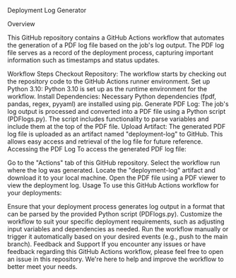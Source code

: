 Deployment Log Generator

Overview

This GitHub repository contains a GitHub Actions workflow that automates the generation of a PDF log file based on the job's log output. The PDF log file serves as a record of the deployment process, capturing important information such as timestamps and status updates.

Workflow Steps
Checkout Repository: The workflow starts by checking out the repository code to the GitHub Actions runner environment.
Set up Python 3.10: Python 3.10 is set up as the runtime environment for the workflow.
Install Dependencies: Necessary Python dependencies (fpdf, pandas, regex, pyyaml) are installed using pip.
Generate PDF Log: The job's log output is processed and converted into a PDF file using a Python script (PDFlogs.py). The script includes functionality to parse variables and include them at the top of the PDF file.
Upload Artifact: The generated PDF log file is uploaded as an artifact named "deployment-log" to GitHub. This allows easy access and retrieval of the log file for future reference.
Accessing the PDF Log
To access the generated PDF log file:

Go to the "Actions" tab of this GitHub repository.
Select the workflow run where the log was generated.
Locate the "deployment-log" artifact and download it to your local machine.
Open the PDF file using a PDF viewer to view the deployment log.
Usage
To use this GitHub Actions workflow for your deployments:

Ensure that your deployment process generates log output in a format that can be parsed by the provided Python script (PDFlogs.py).
Customize the workflow to suit your specific deployment requirements, such as adjusting input variables and dependencies as needed.
Run the workflow manually or trigger it automatically based on your desired events (e.g., push to the main branch).
Feedback and Support
If you encounter any issues or have feedback regarding this GitHub Actions workflow, please feel free to open an issue in this repository. We're here to help and improve the workflow to better meet your needs.
